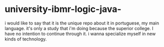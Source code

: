 # university-ibmr-logic-java-
i would like to say that it is the unique repo about it in portuguese, my main language. it's only a study that i'm doing because the superior college. I have no intention to continue through it. i wanna specialize myself in new kinds of technology.
